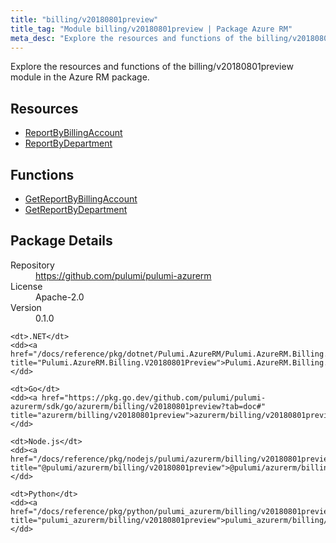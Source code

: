 ```yaml
---
title: "billing/v20180801preview"
title_tag: "Module billing/v20180801preview | Package Azure RM"
meta_desc: "Explore the resources and functions of the billing/v20180801preview module in the Azure RM package."
---
```


<!-- WARNING: this file was generated by Pulumi Docs Generator. -->
<!-- Do not edit by hand unless you're certain you know what you are doing! -->

Explore the resources and functions of the billing/v20180801preview module in the Azure RM package.

<h2 id="resources">Resources</h2>
<ul class="api">
    <li><a href="reportbybillingaccount" title="ReportByBillingAccount"><span class="symbol resource"></span>ReportByBillingAccount</a></li>
    <li><a href="reportbydepartment" title="ReportByDepartment"><span class="symbol resource"></span>ReportByDepartment</a></li>
</ul>

<h2 id="functions">Functions</h2>
<ul class="api">
    <li><a href="getreportbybillingaccount" title="GetReportByBillingAccount"><span class="symbol function"></span>GetReportByBillingAccount</a></li>
    <li><a href="getreportbydepartment" title="GetReportByDepartment"><span class="symbol function"></span>GetReportByDepartment</a></li>
</ul>

<h2 id="package-details">Package Details</h2>
<dl class="package-details">
	<dt>Repository</dt>
	<dd><a href="https://github.com/pulumi/pulumi-azurerm">https://github.com/pulumi/pulumi-azurerm</a></dd>
	<dt>License</dt>
	<dd>Apache-2.0</dd>
	<dt>Version</dt>
	<dd>0.1.0</dd>
</dl>



<dl class="tabular">

    <dt>.NET</dt>
    <dd><a href="/docs/reference/pkg/dotnet/Pulumi.AzureRM/Pulumi.AzureRM.Billing.V20180801Preview.html" title="Pulumi.AzureRM.Billing.V20180801Preview">Pulumi.AzureRM.Billing.V20180801Preview</a></dd>

    <dt>Go</dt>
    <dd><a href="https://pkg.go.dev/github.com/pulumi/pulumi-azurerm/sdk/go/azurerm/billing/v20180801preview?tab=doc#" title="azurerm/billing/v20180801preview">azurerm/billing/v20180801preview</a></dd>

    <dt>Node.js</dt>
    <dd><a href="/docs/reference/pkg/nodejs/pulumi/azurerm/billing/v20180801preview/#" title="@pulumi/azurerm/billing/v20180801preview">@pulumi/azurerm/billing/v20180801preview</a></dd>

    <dt>Python</dt>
    <dd><a href="/docs/reference/pkg/python/pulumi_azurerm/billing/v20180801preview" title="pulumi_azurerm/billing/v20180801preview">pulumi_azurerm/billing/v20180801preview</a></dd>

</dl>

